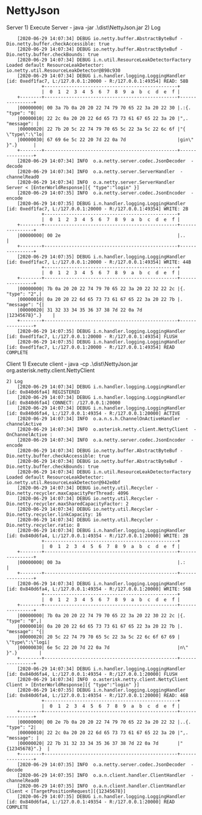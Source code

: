 # NettyJson


Server
    1) Execute Server
        - java -jar .\dist\NettyJson.jar
    2) Log

        [2020-06-29 14:07:34] DEBUG io.netty.buffer.AbstractByteBuf -Dio.netty.buffer.checkAccessible: true
        [2020-06-29 14:07:34] DEBUG io.netty.buffer.AbstractByteBuf -Dio.netty.buffer.checkBounds: true
        [2020-06-29 14:07:34] DEBUG i.n.util.ResourceLeakDetectorFactory Loaded default ResourceLeakDetector: io.netty.util.ResourceLeakDetector@898c930
        [2020-06-29 14:07:34] DEBUG i.n.handler.logging.LoggingHandler [id: 0xedf1fac7, L:/127.0.0.1:20000 - R:/127.0.0.1:49354] READ: 58B
                 +-------------------------------------------------+
                 |  0  1  2  3  4  5  6  7  8  9  a  b  c  d  e  f |
        +--------+-------------------------------------------------+----------------+
        |00000000| 00 3a 7b 0a 20 20 22 74 79 70 65 22 3a 20 22 30 |.:{.  "type": "0|
        |00000010| 22 2c 0a 20 20 22 6d 65 73 73 61 67 65 22 3a 20 |",.  "message": |
        |00000020| 22 7b 20 5c 22 74 79 70 65 5c 22 3a 5c 22 6c 6f |"{ \"type\":\"lo|
        |00000030| 67 69 6e 5c 22 20 7d 22 0a 7d                   |gin\" }".}      |
        +--------+-------------------------------------------------+----------------+
        [2020-06-29 14:07:34] INFO  o.a.netty.server.codec.JsonDecoder  - decode
        [2020-06-29 14:07:34] INFO  o.a.netty.server.ServerHandler  - channelRead0
        [2020-06-29 14:07:34] INFO  o.a.netty.server.ServerHandler   Server < [EnterWorldResponse][{ "type":"login" }]
        [2020-06-29 14:07:35] INFO  o.a.netty.server.codec.JsonEncoder  - encode
        [2020-06-29 14:07:35] DEBUG i.n.handler.logging.LoggingHandler [id: 0xedf1fac7, L:/127.0.0.1:20000 - R:/127.0.0.1:49354] WRITE: 2B
                 +-------------------------------------------------+
                 |  0  1  2  3  4  5  6  7  8  9  a  b  c  d  e  f |
        +--------+-------------------------------------------------+----------------+
        |00000000| 00 2e                                           |..              |
        +--------+-------------------------------------------------+----------------+
        [2020-06-29 14:07:35] DEBUG i.n.handler.logging.LoggingHandler [id: 0xedf1fac7, L:/127.0.0.1:20000 - R:/127.0.0.1:49354] WRITE: 44B
                 +-------------------------------------------------+
                 |  0  1  2  3  4  5  6  7  8  9  a  b  c  d  e  f |
        +--------+-------------------------------------------------+----------------+
        |00000000| 7b 0a 20 20 22 74 79 70 65 22 3a 20 22 32 22 2c |{.  "type": "2",|
        |00000010| 0a 20 20 22 6d 65 73 73 61 67 65 22 3a 20 22 7b |.  "message": "{|
        |00000020| 31 32 33 34 35 36 37 38 7d 22 0a 7d             |12345678}".}    |
        +--------+-------------------------------------------------+----------------+
        [2020-06-29 14:07:35] DEBUG i.n.handler.logging.LoggingHandler [id: 0xedf1fac7, L:/127.0.0.1:20000 - R:/127.0.0.1:49354] FLUSH
        [2020-06-29 14:07:35] DEBUG i.n.handler.logging.LoggingHandler [id: 0xedf1fac7, L:/127.0.0.1:20000 - R:/127.0.0.1:49354] READ COMPLETE



Client
    1) Execute client
        - java -cp .\dist\NettyJson.jar org.asterisk.netty.client.NettyClient

    2) Log
        [2020-06-29 14:07:34] DEBUG i.n.handler.logging.LoggingHandler [id: 0x840d6fa4] REGISTERED
        [2020-06-29 14:07:34] DEBUG i.n.handler.logging.LoggingHandler [id: 0x840d6fa4] CONNECT: /127.0.0.1:20000
        [2020-06-29 14:07:34] DEBUG i.n.handler.logging.LoggingHandler [id: 0x840d6fa4, L:/127.0.0.1:49354 - R:/127.0.0.1:20000] ACTIVE
        [2020-06-29 14:07:34] INFO  o.a.n.s.h.ChannelOnActiveHandler  - channelActive
        [2020-06-29 14:07:34] INFO  o.asterisk.netty.client.NettyClient  - OnChannelActive :
        [2020-06-29 14:07:34] INFO  o.a.netty.server.codec.JsonEncoder  - encode
        [2020-06-29 14:07:34] DEBUG io.netty.buffer.AbstractByteBuf -Dio.netty.buffer.checkAccessible: true
        [2020-06-29 14:07:34] DEBUG io.netty.buffer.AbstractByteBuf -Dio.netty.buffer.checkBounds: true
        [2020-06-29 14:07:34] DEBUG i.n.util.ResourceLeakDetectorFactory Loaded default ResourceLeakDetector: io.netty.util.ResourceLeakDetector@942e0bf
        [2020-06-29 14:07:34] DEBUG io.netty.util.Recycler -Dio.netty.recycler.maxCapacityPerThread: 4096
        [2020-06-29 14:07:34] DEBUG io.netty.util.Recycler -Dio.netty.recycler.maxSharedCapacityFactor: 2
        [2020-06-29 14:07:34] DEBUG io.netty.util.Recycler -Dio.netty.recycler.linkCapacity: 16
        [2020-06-29 14:07:34] DEBUG io.netty.util.Recycler -Dio.netty.recycler.ratio: 8
        [2020-06-29 14:07:34] DEBUG i.n.handler.logging.LoggingHandler [id: 0x840d6fa4, L:/127.0.0.1:49354 - R:/127.0.0.1:20000] WRITE: 2B
                 +-------------------------------------------------+
                 |  0  1  2  3  4  5  6  7  8  9  a  b  c  d  e  f |
        +--------+-------------------------------------------------+----------------+
        |00000000| 00 3a                                           |.:              |
        +--------+-------------------------------------------------+----------------+
        [2020-06-29 14:07:34] DEBUG i.n.handler.logging.LoggingHandler [id: 0x840d6fa4, L:/127.0.0.1:49354 - R:/127.0.0.1:20000] WRITE: 56B
                 +-------------------------------------------------+
                 |  0  1  2  3  4  5  6  7  8  9  a  b  c  d  e  f |
        +--------+-------------------------------------------------+----------------+
        |00000000| 7b 0a 20 20 22 74 79 70 65 22 3a 20 22 30 22 2c |{.  "type": "0",|
        |00000010| 0a 20 20 22 6d 65 73 73 61 67 65 22 3a 20 22 7b |.  "message": "{|
        |00000020| 20 5c 22 74 79 70 65 5c 22 3a 5c 22 6c 6f 67 69 | \"type\":\"logi|
        |00000030| 6e 5c 22 20 7d 22 0a 7d                         |n\" }".}        |
        +--------+-------------------------------------------------+----------------+
        [2020-06-29 14:07:34] DEBUG i.n.handler.logging.LoggingHandler [id: 0x840d6fa4, L:/127.0.0.1:49354 - R:/127.0.0.1:20000] FLUSH
        [2020-06-29 14:07:34] INFO  o.asterisk.netty.client.NettyClient  Client > [EnterWorldResponse][{ "type":"login" }]
        [2020-06-29 14:07:35] DEBUG i.n.handler.logging.LoggingHandler [id: 0x840d6fa4, L:/127.0.0.1:49354 - R:/127.0.0.1:20000] READ: 46B
                 +-------------------------------------------------+
                 |  0  1  2  3  4  5  6  7  8  9  a  b  c  d  e  f |
        +--------+-------------------------------------------------+----------------+
        |00000000| 00 2e 7b 0a 20 20 22 74 79 70 65 22 3a 20 22 32 |..{.  "type": "2|
        |00000010| 22 2c 0a 20 20 22 6d 65 73 73 61 67 65 22 3a 20 |",.  "message": |
        |00000020| 22 7b 31 32 33 34 35 36 37 38 7d 22 0a 7d       |"{12345678}".}  |
        +--------+-------------------------------------------------+----------------+
        [2020-06-29 14:07:35] INFO  o.a.netty.server.codec.JsonDecoder  - decode
        [2020-06-29 14:07:35] INFO  o.a.n.client.handler.ClientHandler  - channelRead0
        [2020-06-29 14:07:35] INFO  o.a.n.client.handler.ClientHandler  Client < [TargetPositionRequest][{12345678}]
        [2020-06-29 14:07:35] DEBUG i.n.handler.logging.LoggingHandler [id: 0x840d6fa4, L:/127.0.0.1:49354 - R:/127.0.0.1:20000] READ COMPLETE
